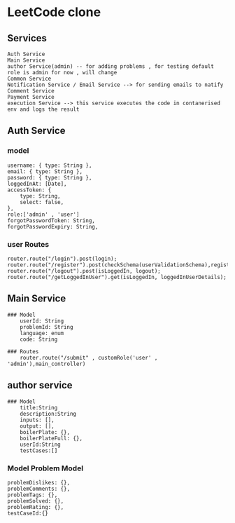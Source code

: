 # LeetCode clone

## Services

    Auth Service
    Main Service
    author Service(admin) -- for adding problems , for testing default role is admin for now , will change 
    Common Service
    Notification Service / Email Service --> for sending emails to natify
    Comment Service
    Payment Service 
    execution Service --> this service executes the code in contanerised env and logs the result 

## Auth Service

### model

    username: { type: String },
    email: { type: String },
    password: { type: String },
    loggedInAt: [Date],
    accessToken: {
        type: String,
        select: false,
    },
    role:['admin' , 'user']
    forgotPasswordToken: String,
    forgotPasswordExpiry: String,

### user Routes

    router.route("/login").post(login);
    router.route("/register").post(checkSchema(userValidationSchema),registerUser);
    router.route("/logout").post(isLoggedIn, logout);
    router.route("/getLoggedInUser").get(isLoggedIn, loggedInUserDetails);

## Main Service

    ### Model
        userId: String
        problemId: String
        language: enum
        code: String

    ### Routes
        router.route("/submit" , customRole('user' , 'admin'),main_controller)

## author service

    ### Model
        title:String
        description:String
        inputs: [],
        output: [],
        boilerPlate: {},
        boilerPlateFull: {},
        userId:String
        testCases:[]

### Model Problem Model

   
    problemDislikes: {},
    problemComments: {},
    problemTags: {},
    problemSolved: {},
    problemRating: {},
    testCaseId:{}
